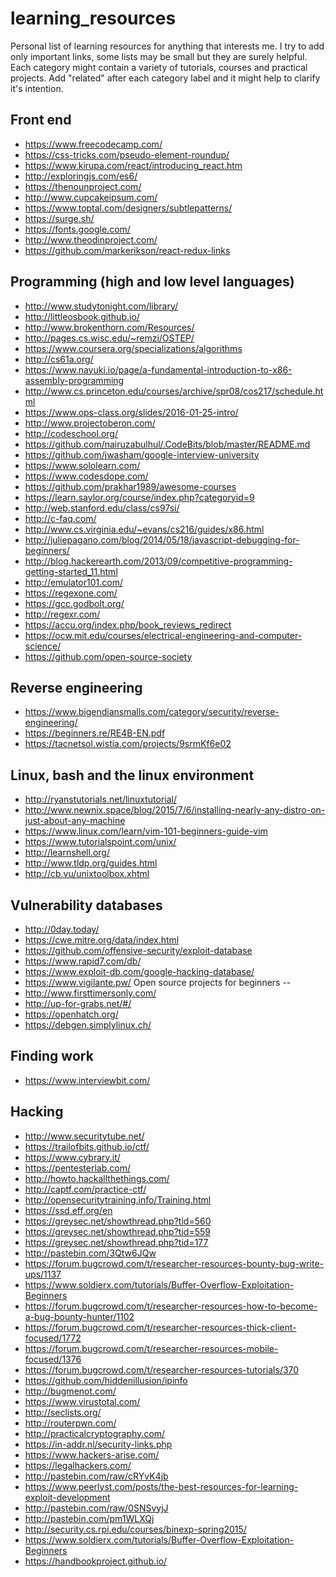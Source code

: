 # learning_resources
Personal list of learning resources for anything that interests me. I try to add only important links, some lists may be small but they are surely helpful. Each category might contain a variety of tutorials, courses and practical projects. Add "related" after each category label and it might help to clarify it's intention.

Front end
--
* https://www.freecodecamp.com/
* https://css-tricks.com/pseudo-element-roundup/
* https://www.kirupa.com/react/introducing_react.htm
* http://exploringjs.com/es6/
* https://thenounproject.com/
* http://www.cupcakeipsum.com/
* https://www.toptal.com/designers/subtlepatterns/
* https://surge.sh/
* https://fonts.google.com/
* http://www.theodinproject.com/
* https://github.com/markerikson/react-redux-links

Programming (high and low level languages)
-- 
* http://www.studytonight.com/library/
* http://littleosbook.github.io/
* http://www.brokenthorn.com/Resources/
* http://pages.cs.wisc.edu/~remzi/OSTEP/
* https://www.coursera.org/specializations/algorithms
* http://cs61a.org/
* https://www.nayuki.io/page/a-fundamental-introduction-to-x86-assembly-programming
* http://www.cs.princeton.edu/courses/archive/spr08/cos217/schedule.html
* https://www.ops-class.org/slides/2016-01-25-intro/
* http://www.projectoberon.com/
* http://codeschool.org/
* https://github.com/nairuzabulhul/.CodeBits/blob/master/README.md
* https://github.com/jwasham/google-interview-university
* https://www.sololearn.com/
* https://www.codesdope.com/
* https://github.com/prakhar1989/awesome-courses
* https://learn.saylor.org/course/index.php?categoryid=9
* http://web.stanford.edu/class/cs97si/
* http://c-faq.com/
* http://www.cs.virginia.edu/~evans/cs216/guides/x86.html
* http://juliepagano.com/blog/2014/05/18/javascript-debugging-for-beginners/
* http://blog.hackerearth.com/2013/09/competitive-programming-getting-started_11.html
* http://emulator101.com/
* https://regexone.com/
* https://gcc.godbolt.org/
* http://regexr.com/
* https://accu.org/index.php/book_reviews_redirect
* https://ocw.mit.edu/courses/electrical-engineering-and-computer-science/
* https://github.com/open-source-society

Reverse engineering
--
* https://www.bigendiansmalls.com/category/security/reverse-engineering/
* https://beginners.re/RE4B-EN.pdf
* https://tacnetsol.wistia.com/projects/9srmKf6e02

Linux, bash and the linux environment
--
* http://ryanstutorials.net/linuxtutorial/
* http://www.newnix.space/blog/2015/7/6/installing-nearly-any-distro-on-just-about-any-machine
* https://www.linux.com/learn/vim-101-beginners-guide-vim
* https://www.tutorialspoint.com/unix/
* http://learnshell.org/
* http://www.tldp.org/guides.html
* http://cb.vu/unixtoolbox.xhtml

Vulnerability databases
--
* http://0day.today/
* https://cwe.mitre.org/data/index.html
* https://github.com/offensive-security/exploit-database
* https://www.rapid7.com/db/
* https://www.exploit-db.com/google-hacking-database/
* https://www.vigilante.pw/
Open source projects for beginners
--
* http://www.firsttimersonly.com/
* http://up-for-grabs.net/#/
* https://openhatch.org/
* https://debgen.simplylinux.ch/

Finding work
--
* https://www.interviewbit.com/

Hacking
--
* http://www.securitytube.net/
* https://trailofbits.github.io/ctf/
* https://www.cybrary.it/
* https://pentesterlab.com/
* http://howto.hackallthethings.com/
* http://captf.com/practice-ctf/
* http://opensecuritytraining.info/Training.html
* https://ssd.eff.org/en
* https://greysec.net/showthread.php?tid=560
* https://greysec.net/showthread.php?tid=559
* https://greysec.net/showthread.php?tid=177
* http://pastebin.com/3Qtw6JQw
* https://forum.bugcrowd.com/t/researcher-resources-bounty-bug-write-ups/1137
* https://www.soldierx.com/tutorials/Buffer-Overflow-Exploitation-Beginners
* https://forum.bugcrowd.com/t/researcher-resources-how-to-become-a-bug-bounty-hunter/1102
* https://forum.bugcrowd.com/t/researcher-resources-thick-client-focused/1772
* https://forum.bugcrowd.com/t/researcher-resources-mobile-focused/1376 
* https://forum.bugcrowd.com/t/researcher-resources-tutorials/370
* https://github.com/hiddenillusion/ipinfo
* http://bugmenot.com/
* https://www.virustotal.com/
* http://seclists.org/
* http://routerpwn.com/
* http://practicalcryptography.com/
* https://in-addr.nl/security-links.php
* https://www.hackers-arise.com/
* https://legalhackers.com/
* http://pastebin.com/raw/cRYvK4jb
* https://www.peerlyst.com/posts/the-best-resources-for-learning-exploit-development
* http://pastebin.com/raw/0SNSvyjJ
* http://pastebin.com/pm1WLXQj
* http://security.cs.rpi.edu/courses/binexp-spring2015/
* https://www.soldierx.com/tutorials/Buffer-Overflow-Exploitation-Beginners
* https://handbookproject.github.io/
